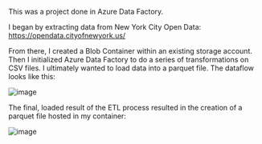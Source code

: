 This was a project done in Azure Data Factory. 

I began by extracting data from New York City Open Data: https://opendata.cityofnewyork.us/

From there, I created a Blob Container within an existing storage account. Then I initialized Azure Data Factory to do a series of transformations on CSV files. I ultimately wanted to load data into a parquet file. The dataflow looks like this:

![image](https://user-images.githubusercontent.com/62261407/224825767-5fed9d29-175a-45cb-b914-6cea558afa56.png)

The final, loaded result of the ETL process resulted in the creation of a parquet file hosted in my container:

![image](https://user-images.githubusercontent.com/62261407/224824921-bf381f03-1c8f-4f73-bc84-ba38e659d3ab.png)
